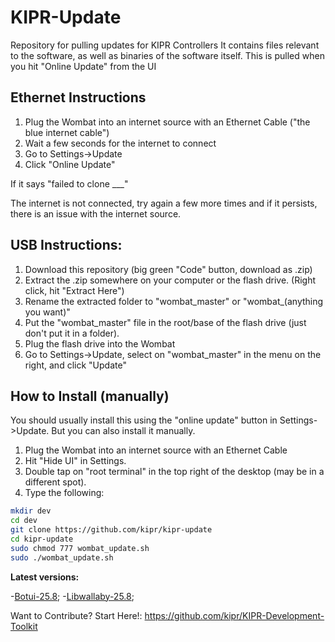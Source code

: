 # KIPR-Update
Repository for pulling updates for KIPR Controllers
It contains files relevant to the software, as well as binaries of the software itself.
This is pulled when you hit "Online Update" from the UI

## Ethernet Instructions
1) Plug the Wombat into an internet source with an Ethernet Cable ("the blue internet cable")
2) Wait a few seconds for the internet to connect
3) Go to Settings->Update
4) Click "Online Update"

If it says "failed to clone ___"

The internet is not connected, try again a few more times and if it persists, there is an issue with the internet source.

## USB Instructions:
1) Download this repository (big green "Code" button, download as .zip)
2) Extract the .zip somewhere on your computer or the flash drive. (Right click, hit "Extract Here")
3) Rename the extracted folder to "wombat_master" or "wombat_(anything you want)"
4) Put the "wombat_master" file in the root/base of the flash drive (just don't put it in a folder).
5) Plug the flash drive into the Wombat
6) Go to Settings->Update, select on "wombat_master" in the menu on the right, and click "Update"


## How to Install (manually)
You should usually install this using the "online update" button in Settings->Update.
But you can also install it manually.

1) Plug the Wombat into an internet source with an Ethernet Cable
2) Hit "Hide UI" in Settings.
3) Double tap on "root terminal" in the top right of the desktop (may be in a different spot).
4) Type the following:


```bash
mkdir dev
cd dev
git clone https://github.com/kipr/kipr-update
cd kipr-update
sudo chmod 777 wombat_update.sh
sudo ./wombat_update.sh
```

**Latest versions:**

  -[Botui-25.8](https://github.com/kipr/botui);
  -[Libwallaby-25.8](https://github.com/kipr/libwallaby);
  
  Want to Contribute? Start Here!:
  https://github.com/kipr/KIPR-Development-Toolkit

